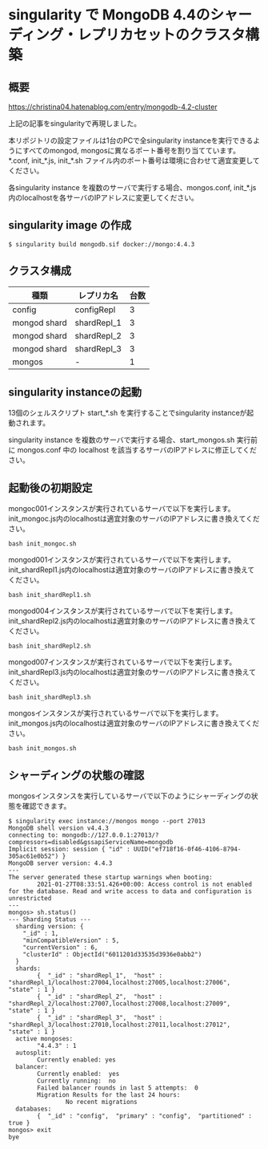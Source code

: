 # singularity で MongoDB 4.4のシャーディング・レプリカセットのクラスタ構築
## 概要
https://christina04.hatenablog.com/entry/mongodb-4.2-cluster

上記の記事をsingularityで再現しました。

本リポジトリの設定ファイルは1台のPCで全singularity instanceを実行できるようにすべてのmongod, mongosに異なるポート番号を割り当てています。
\*.conf, init_\*.js, init_\*.sh ファイル内のポート番号は環境に合わせて適宜変更してください。

各singularity instance を複数のサーバで実行する場合、mongos.conf, init_*.js 内のlocalhostを各サーバのIPアドレスに変更してください。

## singularity image の作成
```
$ singularity build mongodb.sif docker://mongo:4.4.3
```

## クラスタ構成
| 種類 | レプリカ名 | 台数 |
----|----|---- 
| config | configRepl | 3 |
| mongod shard | shardRepl_1 | 3 |
| mongod shard | shardRepl_2 | 3 |
| mongod shard | shardRepl_3 | 3 |
| mongos | - | 1 |

## singularity instanceの起動
13個のシェルスクリプト start_*.sh を実行することでsingularity instanceが起動されます。

singularity instance を複数のサーバで実行する場合、start_mongos.sh 実行前に mongos.conf 中の localhost を該当するサーバのIPアドレスに修正してください。

## 起動後の初期設定

mongoc001インスタンスが実行されているサーバで以下を実行します。init_mongoc.js内のlocalhostは適宜対象のサーバのIPアドレスに書き換えてください。

```
bash init_mongoc.sh
```

mongod001インスタンスが実行されているサーバで以下を実行します。init_shardRepl1.js内のlocalhostは適宜対象のサーバのIPアドレスに書き換えてください。

```
bash init_shardRepl1.sh
```

mongod004インスタンスが実行されているサーバで以下を実行します。init_shardRepl2.js内のlocalhostは適宜対象のサーバのIPアドレスに書き換えてください。

```
bash init_shardRepl2.sh
```

mongod007インスタンスが実行されているサーバで以下を実行します。init_shardRepl3.js内のlocalhostは適宜対象のサーバのIPアドレスに書き換えてください。

```
bash init_shardRepl3.sh
```

mongosインスタンスが実行されているサーバで以下を実行します。init_mongos.js内のlocalhostは適宜対象のサーバのIPアドレスに書き換えてください。

```
bash init_mongos.sh
```

## シャーディングの状態の確認
mongosインスタンスを実行しているサーバで以下のようにシャーディングの状態を確認できます。

```
$ singularity exec instance://mongos mongo --port 27013
MongoDB shell version v4.4.3
connecting to: mongodb://127.0.0.1:27013/?compressors=disabled&gssapiServiceName=mongodb
Implicit session: session { "id" : UUID("ef718f16-0f46-4106-8794-305ac61e0b52") }
MongoDB server version: 4.4.3
---
The server generated these startup warnings when booting: 
        2021-01-27T08:33:51.426+00:00: Access control is not enabled for the database. Read and write access to data and configuration is unrestricted
---
mongos> sh.status()
--- Sharding Status --- 
  sharding version: {
  	"_id" : 1,
  	"minCompatibleVersion" : 5,
  	"currentVersion" : 6,
  	"clusterId" : ObjectId("6011201d33535d3936e0abb2")
  }
  shards:
        {  "_id" : "shardRepl_1",  "host" : "shardRepl_1/localhost:27004,localhost:27005,localhost:27006",  "state" : 1 }
        {  "_id" : "shardRepl_2",  "host" : "shardRepl_2/localhost:27007,localhost:27008,localhost:27009",  "state" : 1 }
        {  "_id" : "shardRepl_3",  "host" : "shardRepl_3/localhost:27010,localhost:27011,localhost:27012",  "state" : 1 }
  active mongoses:
        "4.4.3" : 1
  autosplit:
        Currently enabled: yes
  balancer:
        Currently enabled:  yes
        Currently running:  no
        Failed balancer rounds in last 5 attempts:  0
        Migration Results for the last 24 hours: 
                No recent migrations
  databases:
        {  "_id" : "config",  "primary" : "config",  "partitioned" : true }
mongos> exit
bye
```
